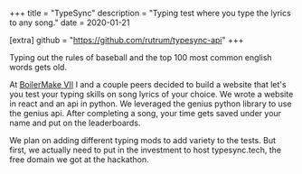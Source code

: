 +++
title = "TypeSync"
description = "Typing test where you type the lyrics to any song."
date = 2020-01-21

[extra]
github = "https://github.com/rutrum/typesync-api"
+++

Typing out the rules of baseball and the top 100 most common english words gets old.

<!-- more -->

At [BoilerMake VII](https://boilermake.org/) I and a couple peers decided to build a website that let's you test your typing skills on song lyrics of your choice.  We wrote a website in react and an api in python.  We leveraged the genius python library to use the genius api.  After completing a song, your time gets saved under your name and put on the leaderboards.

We plan on adding different typing mods to add variety to the tests.  But first, we actually need to put in the investment to host typesync.tech, the free domain we got at the hackathon.
